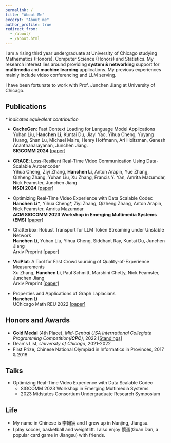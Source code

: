 ```yaml
---
permalink: /
title: "About Me"
excerpt: "About me"
author_profile: true
redirect_from: 
  - /about/
  - /about.html
---
```


I am a rising third year undergraduate at University of Chicago studying Mathematics (Honors), Computer Science (Honors) and Statistics. My research interest lies around providing **system & networking** support for **multimedia** and **machine learning** applications. My previous experiences mainly include video conferencing and LLM serving. <br />

I have been fortunate to work with Prof. Junchen Jiang at University of Chicago.


## Publications
_* indicates equivalent contribution_
- **CacheGen**: Fast Context Loading for Language Model Applications <br />
  Yuhan Liu, **Hanchen Li**, Kuntai Du, Jiayi Yao, Yihua Cheng, Yuyang Huang, Shan Lu, Michael Maire, Henry Hoffmann, Ari Holtzman, Ganesh Ananthanarayanan, Junchen Jiang.<br />
  **SIGCOMM 2024**  [[paper]](https://arxiv.org/abs/2310.07240)
  
- **GRACE**: Loss-Resilient Real-Time Video Communication Using Data-Scalable Autoencoder <br />
  Yihua Cheng, Ziyi Zhang, **Hanchen Li**, Anton Arapin, Yue Zhang, Qizheng Zhang, Yuhan Liu, Xu Zhang, Francis Y. Yan, Amrita Mazumdar, Nick Feamster, Junchen Jiang<br />
  **NSDI 2024** [[paper]](https://www.usenix.org/conference/nsdi24/presentation/cheng)

- Optimizing Real-Time Video Experience with Data Scalable Codec <br />
  **Hanchen Li\***, Yihua Cheng\*, Ziyi Zhang, Qizheng Zhang, Anton Arapin, Nick Feamster, Amrita Mazumdar <br />
  **ACM SIGCOMM 2023 Workshop in Emerging Multimedia Systems (EMS)** [[paper]](https://dl.acm.org/doi/10.1145/3609395.3611108)

- Chatterbox: Robust Transport for LLM Token Streaming under Unstable Network <br />
  **Hanchen Li**, Yuhan Liu, Yihua Cheng, Siddhant Ray, Kuntai Du, Junchen Jiang <br />
  Arxiv Preprint [[paper]](https://arxiv.org/abs/2401.12961)

- **VidPlat**: A Tool for Fast Crowdsourcing of Quality-of-Experience Measurements <br />
  Xu Zhang, **Hanchen Li**, Paul Schmitt, Marshini Chetty, Nick Feamster, Junchen Jiang<br />
  Arxiv Preprint [[paper]](https://arxiv.org/abs/2311.06698)

- Properties and Applications of Graph Laplacians <br />
  **Hanchen Li** <br />
  UChicago Math REU 2022 [[paper]](http://math.uchicago.edu/~may/REU2022/REUPapers/Li,Hanchen.pdf) <br />


## Honors and Awards
* **Gold Medal** (4th Place), *Mid-Central USA International Collegiate Programming Competition(**ICPC**)*, 2022
  [[Standings]](https://mcpc22.kattis.com/contests/mcpc22/standings)
* Dean's List, *University of Chicago*, 2021-2022
* First Prize, Chinese National Olympiad in Informatics in Provinces, 2017 & 2018

## Talks
* Optimizing Real-Time Video Experience with Data Scalable Codec
  * SIGCOMM 2023 Workshop in Emerging Multimedia Systems
  * 2023 Midstates Consortium Undergraduate Research Symposium

## Life
* My name in Chinese is 李翰宸 and I grew up in Nanjing, Jiangsu.
* I play soccer, basketball and weightlift. I also enjoy 惯蛋(Guan Dan, a popular card game in Jiangsu) with friends.
